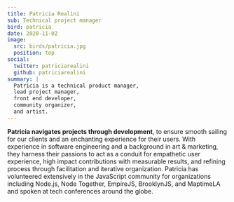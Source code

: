 ```yaml
---
title: Patricia Realini
sub: Technical project manager
bird: patricia
date: 2020-11-02
image:
  src: birds/patricia.jpg
  position: top
social:
  twitter: patriciarealini
  github: patriciarealini
summary: |
  Patricia is a technical product manager,
  lead project manager,
  front end developer,
  community organizer,
  and artist.
---
```


**Patricia navigates projects through development**, to ensure smooth sailing
for our clients and an enchanting experience for their users. With experience in
software engineering and a background in art & marketing, they harness their
passions to act as a conduit for empathetic user experience, high impact
contributions with measurable results, and refining process through facilitation
and iterative organization. Patricia has volunteered extensively in the
JavaScript community for organizations including Node.js, Node Together,
EmpireJS, BrooklynJS, and MaptimeLA and spoken at tech conferences around the
globe.
